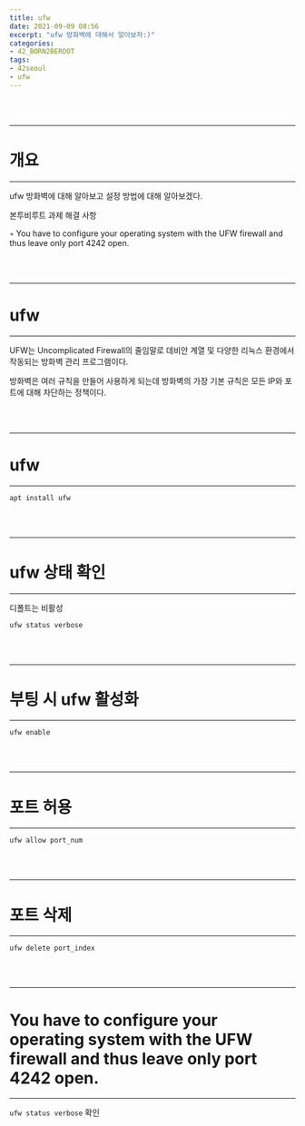 ```yaml
---
title: ufw
date: 2021-09-09 08:56
excerpt: "ufw 방화벽에 대해서 알아보자:)"
categories:
- 42_BORN2BEROOT
tags:
- 42seoul
- ufw
---
```



<br />
<br />

---

# 개요

---

ufw 방화벽에 대해 알아보고 설정 방법에 대해 알아보겠다.

본투비루트 과제 해결 사항

◦ You have to configure your operating system with the UFW firewall and thus leave only port 4242 open.



<br />
<br />

---

# ufw

---

UFW는 Uncomplicated Firewall의 줄임말로 데비안 계열 및 다양한 리눅스 환경에서 작동되는 방화벽 관리 프로그램이다.

방화벽은 여러 규칙을 만들어 사용하게 되는데 방화벽의 가장 기본 규칙은 모든 IP와 포트에 대해 차단하는 정책이다. 


<br />
<br />

---

# ufw

---

`apt install ufw`

<br />
<br />

---

# ufw 상태 확인

---

디폴트는 비활성

`ufw status verbose`

<br />
<br />

---

# 부팅 시 ufw 활성화

---

`ufw enable`

<br />
<br />

---

# 포트 허용

---

`ufw allow port_num`


<br />
<br />

---

# 포트 삭제

---

`ufw delete port_index`





<br />
<br />

---

# You have to configure your operating system with the UFW firewall and thus leave only port 4242 open.

---


`ufw status verbose` 확인
